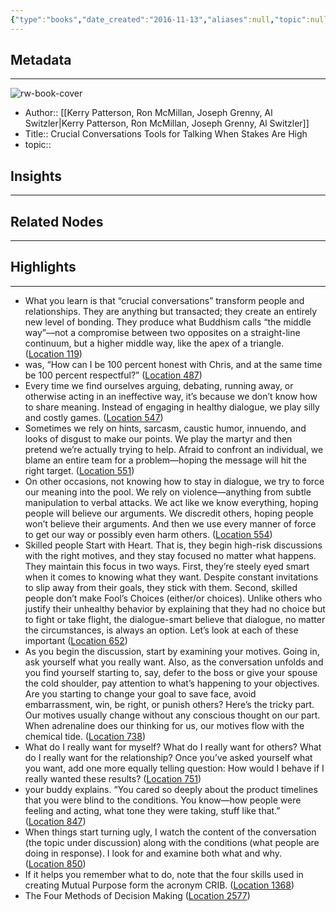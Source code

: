 ```yaml
---
{"type":"books","date_created":"2016-11-13","aliases":null,"topic":null,"url":null,"layout":null,"banner":null,"dg-publish":true,"tags":null,"permalink":"/300-biblio/100-books/crucial-conversations-tools-for-talking-when-stakes-are-high/","dgPassFrontmatter":true,"created":"2023-10-20T12:44:15.000-05:00","updated":"2023-10-20T12:44:15.000-05:00"}
---
```


## Metadata
---
![rw-book-cover](https://images-na.ssl-images-amazon.com/images/I/51fGo0WXJTL._SL200_.jpg)
- Author:: [[Kerry Patterson, Ron McMillan, Joseph Grenny, Al Switzler\|Kerry Patterson, Ron McMillan, Joseph Grenny, Al Switzler]]
- Title:: Crucial Conversations Tools for Talking When Stakes Are High
- topic::  



## Insights
---
## Related Nodes
---

## Highlights 
---
- What you learn is that “crucial conversations” transform people and relationships. They are anything but transacted; they create an entirely new level of bonding. They produce what Buddhism calls “the middle way”—not a compromise between two opposites on a straight-line continuum, but a higher middle way, like the apex of a triangle. ([Location 119](https://readwise.io/to_kindle?action=open&asin=B005K0AYH4&location=119))
- was, “How can I be 100 percent honest with Chris, and at the same time be 100 percent respectful?” ([Location 487](https://readwise.io/to_kindle?action=open&asin=B005K0AYH4&location=487))
- Every time we find ourselves arguing, debating, running away, or otherwise acting in an ineffective way, it’s because we don’t know how to share meaning. Instead of engaging in healthy dialogue, we play silly and costly games. ([Location 547](https://readwise.io/to_kindle?action=open&asin=B005K0AYH4&location=547))
- Sometimes we rely on hints, sarcasm, caustic humor, innuendo, and looks of disgust to make our points. We play the martyr and then pretend we’re actually trying to help. Afraid to confront an individual, we blame an entire team for a problem—hoping the message will hit the right target. ([Location 551](https://readwise.io/to_kindle?action=open&asin=B005K0AYH4&location=551))
- On other occasions, not knowing how to stay in dialogue, we try to force our meaning into the pool. We rely on violence—anything from subtle manipulation to verbal attacks. We act like we know everything, hoping people will believe our arguments. We discredit others, hoping people won’t believe their arguments. And then we use every manner of force to get our way or possibly even harm others. ([Location 554](https://readwise.io/to_kindle?action=open&asin=B005K0AYH4&location=554))
- Skilled people Start with Heart. That is, they begin high-risk discussions with the right motives, and they stay focused no matter what happens. They maintain this focus in two ways. First, they’re steely eyed smart when it comes to knowing what they want. Despite constant invitations to slip away from their goals, they stick with them. Second, skilled people don’t make Fool’s Choices (either/or choices). Unlike others who justify their unhealthy behavior by explaining that they had no choice but to fight or take flight, the dialogue-smart believe that dialogue, no matter the circumstances, is always an option. Let’s look at each of these important ([Location 652](https://readwise.io/to_kindle?action=open&asin=B005K0AYH4&location=652))
- As you begin the discussion, start by examining your motives. Going in, ask yourself what you really want. Also, as the conversation unfolds and you find yourself starting to, say, defer to the boss or give your spouse the cold shoulder, pay attention to what’s happening to your objectives. Are you starting to change your goal to save face, avoid embarrassment, win, be right, or punish others? Here’s the tricky part. Our motives usually change without any conscious thought on our part. When adrenaline does our thinking for us, our motives flow with the chemical tide. ([Location 738](https://readwise.io/to_kindle?action=open&asin=B005K0AYH4&location=738))
- What do I really want for myself? What do I really want for others? What do I really want for the relationship? Once you’ve asked yourself what you want, add one more equally telling question: How would I behave if I really wanted these results? ([Location 751](https://readwise.io/to_kindle?action=open&asin=B005K0AYH4&location=751))
- your buddy explains. “You cared so deeply about the product timelines that you were blind to the conditions. You know—how people were feeling and acting, what tone they were taking, stuff like that.” ([Location 847](https://readwise.io/to_kindle?action=open&asin=B005K0AYH4&location=847))
- When things start turning ugly, I watch the content of the conversation (the topic under discussion) along with the conditions (what people are doing in response). I look for and examine both what and why. ([Location 850](https://readwise.io/to_kindle?action=open&asin=B005K0AYH4&location=850))
- If it helps you remember what to do, note that the four skills used in creating Mutual Purpose form the acronym CRIB. ([Location 1368](https://readwise.io/to_kindle?action=open&asin=B005K0AYH4&location=1368))
- The Four Methods of Decision Making ([Location 2577](https://readwise.io/to_kindle?action=open&asin=B005K0AYH4&location=2577))
